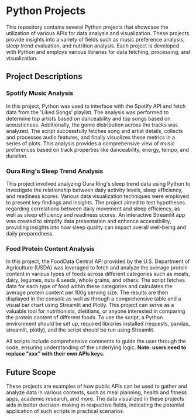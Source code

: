 # Python Projects 

This repository contains several Python projects that showcase the utilization of various APIs for data analysis and visualization. These projects provide insights into a variety of fields such as music preference analysis, sleep trend evaluation, and nutrition analysis. Each project is developed with Python and employs various libraries for data fetching, processing, and visualization. 

## Project Descriptions

### **Spotify Music Analysis**
In this project, Python was used to interface with the Spotify API and fetch data from the 'Liked Songs' playlist. The analysis was performed to determine top artists based on danceability and top songs based on acousticness. Additionally, the genre distribution across the tracks was analyzed. The script successfully fetches song and artist details, collects and processes audio features, and finally visualizes these metrics in a series of plots. This analysis provides a comprehensive view of music preferences based on track properties like danceability, energy, tempo, and duration.

### **Oura Ring's Sleep Trend Analysis**
This project involved analyzing Oura Ring's sleep trend data using Python to investigate the relationship between daily activity levels, sleep efficiency, and readiness scores. Various data visualization techniques were employed to present key findings and insights. The project aimed to test hypotheses regarding correlations between daily movement and sleep efficiency, as well as sleep efficiency and readiness scores. An interactive Streamlit app was created to simplify data presentation and enhance accessibility, providing insights into how sleep quality can impact overall well-being and daily preparedness.

### **Food Protein Content Analysis**
In this project, the FoodData Central API provided by the U.S. Department of Agriculture (USDA) was leveraged to fetch and analyze the average protein content in various types of foods across different categories such as meats, dairy, legumes, nuts & seeds, whole grains, and others. The script fetches data for each type of food within these categories and calculates the average protein content per 100g serving size. The results are then displayed in the console as well as through a comprehensive table and a visual bar chart using Streamlit and Plotly. This project can serve as a valuable tool for nutritionists, dietitians, or anyone interested in comparing the protein content of different foods. To use the script, a Python environment should be set up, required libraries installed (requests, pandas, streamlit, plotly), and the script should be run using Streamlit.

All scripts include comprehensive comments to guide the user through the code, ensuring understanding of the underlying logic. **Note: users need to replace "xxx" with their own APIs keys.**

## Future Scope
These projects are examples of how public APIs can be used to gather and analyze data in various contexts, such as meal planning, health and fitness apps, academic research, and more. The data visualized in these projects aids in better decision-making in respective fields, indicating the potential application of such scripts in practical scenarios.
